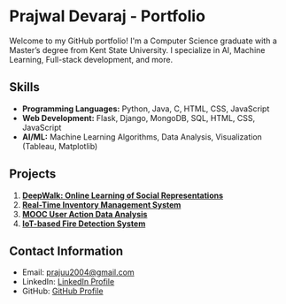 # Prajwal Devaraj - Portfolio

Welcome to my GitHub portfolio! I'm a Computer Science graduate with a Master’s degree from Kent State University. I specialize in AI, Machine Learning, Full-stack development, and more.

## Skills
- **Programming Languages:** Python, Java, C, HTML, CSS, JavaScript
- **Web Development:** Flask, Django, MongoDB, SQL, HTML, CSS, JavaScript
- **AI/ML:** Machine Learning Algorithms, Data Analysis, Visualization (Tableau, Matplotlib)

## Projects
1. [**DeepWalk: Online Learning of Social Representations**](https://github.com/prajwaldevaraj-2001/DeepWalk)
2. [**Real-Time Inventory Management System**](https://github.com/prajwaldevaraj-2001/Real-Time-Inventory-Management)
3. [**MOOC User Action Data Analysis**](https://github.com/prajwaldevaraj-2001/MOOC-User-Action-Analysis)
4. [**IoT-based Fire Detection System**](https://github.com/prajwaldevaraj-2001/IoT-Fire-Detection)

## Contact Information
- Email: prajuu2004@gmail.com
- LinkedIn: [LinkedIn Profile](https://www.linkedin.com/in/prajwaldevaraj)
- GitHub: [GitHub Profile](https://github.com/prajwaldevaraj-2001)
